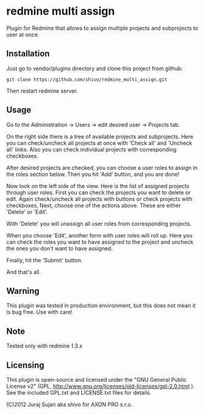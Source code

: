 # redmine multi assign

Plugin for Redmine that allows to assign multiple projects and
subprojects to user at once.

## Installation

Just go to vendor/plugins directory and clone this project from github:

    git clone https://github.com/shivo/redmine_multi_assign.git

Then restart redmine server.

## Usage

Go to the Administration -> Users -> edit desired user -> Projects tab.

On the right side there is a tree of available projects and subprojects. Here you can
check/uncheck all projects at once with 'Check all' and 'Uncheck all' links. Also you
can check individual projects with corresponding checkboxes.

After desired projects are checked, you can choose a user roles to assign
in the roles section below. Then you hit 'Add' button, and you are done!

Now look on the left side of the view. Here is the list of assigned projects through user roles.
First you can check the projects you want to delete or edit. Again check/uncheck all projects 
with buttons or check projects with checkboxes. Next, choose one of the actions above. These are
either 'Delete' or 'Edit'. 

With 'Delete' you will unassign all user roles from corresponding projects.

When you choose 'Edit', another form with user roles will roll up. Here you can check the roles you want
to have assigned to the project and uncheck the ones you don't want to have assigned.

Finally, hit the 'Submit' button.

And that's all.

## Warning

This plugin was tested in production environment, but this does not mean it is bug free. Use with care!

## Note

Tested only with redmine 1.3.x

## Licensing

This plugin is open-source and licensed under the "GNU General Public License v2" (GPL, http://www.gnu.org/licenses/old-licenses/gpl-2.0.html
). See the included GPL.txt and LICENSE.txt files for details.

(C)2012 Juraj Sujan aka shivo for AXON PRO s.r.o.

